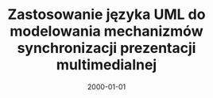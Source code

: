---
# Documentation: https://wowchemy.com/docs/managing-content/

title: Zastosowanie języka UML do modelowania mechanizmów synchronizacji prezentacji
  multimedialnej
subtitle: ''
summary: ''
authors:
- piasecki
tags: []
categories: []
date: '2000-01-01'
lastmod: 2022-10-07T05:08:54Z
featured: false
draft: false

# Featured image
# To use, add an image named `featured.jpg/png` to your page's folder.
# Focal points: Smart, Center, TopLeft, Top, TopRight, Left, Right, BottomLeft, Bottom, BottomRight.
image:
  caption: ''
  focal_point: ''
  preview_only: false

# Projects (optional).
#   Associate this post with one or more of your projects.
#   Simply enter your project's folder or file name without extension.
#   E.g. `projects = ["internal-project"]` references `content/project/deep-learning/index.md`.
#   Otherwise, set `projects = []`.
projects: []
publishDate: '2022-10-07T05:08:53.321862Z'
publication_types:
- '1'
abstract: ''
publication: '*Multimedialne i sieciowe systemy informacyjne. [II Krajowa konferencja].
  Materiały konferencyjne, [Wrocław, 18-19 września 2000]*'
---